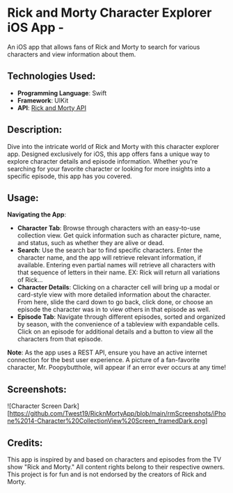 # Rick and Morty Character Explorer iOS App -
An iOS app that allows fans of Rick and Morty to search for various characters and view information about them. 

## Technologies Used:
- **Programming Language**: Swift
- **Framework**: UIKit
- **API**: [Rick and Morty API](https://rickandmortyapi.com/)

## Description:
Dive into the intricate world of Rick and Morty with this character explorer app. Designed exclusively for iOS, this app offers fans a unique way to explore character details and episode information. Whether you're searching for your favorite character or looking for more insights into a specific episode, this app has you covered.

## Usage:

**Navigating the App**:
- **Character Tab**: Browse through characters with an easy-to-use collection view. Get quick information such as character picture, name, and status, such as whether they are alive or dead.
- **Search**: Use the search bar to find specific characters. Enter the character name, and the app will retrieve relevant information, if available. Entering even partial names will retrieve all characters with that sequence of letters in their name. EX: Rick will return all variations of Rick...
- **Character Details**: Clicking on a character cell will bring up a modal or card-style view with more detailed information about the character. From here, slide the card down to go back, click done, or choose an episode the character was in to view others in that episode as well.
- **Episode Tab**: Navigate through different episodes, sorted and organized by season, with the convenience of a tableview with expandable cells. Click on an episode for additional details and a button to view all the characters from that episode.

**Note**: As the app uses a REST API, ensure you have an active internet connection for the best user experience. A picture of a fan-favorite character, Mr. Poopybutthole, will appear if an error ever occurs at any time!

## Screenshots:
![Character Screen Dark][https://github.com/Twest19/RicknMortyApp/blob/main/rmScreenshots/iPhone%2014-Character%20CollectionView%20Screen_framedDark.png]

## Credits:
This app is inspired by and based on characters and episodes from the TV show "Rick and Morty." All content rights belong to their respective owners. This project is for fun and is not endorsed by the creators of Rick and Morty.
